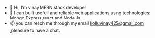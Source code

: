 - 👋 Hi, I’m vinay MERN stack developer
- 👀 I can built usefull and reliable web applications using technologies: Mongo,Express,react and Node.Js
- 📫 you can reach me through my email  kolluvinay425@gmail.com ,pleasure to have a chat.


